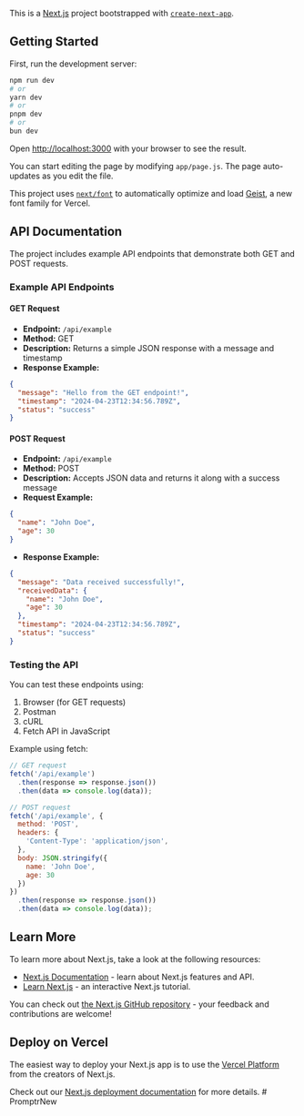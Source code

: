This is a [Next.js](https://nextjs.org) project bootstrapped with [`create-next-app`](https://nextjs.org/docs/app/api-reference/cli/create-next-app).

## Getting Started

First, run the development server:

```bash
npm run dev
# or
yarn dev
# or
pnpm dev
# or
bun dev
```

Open [http://localhost:3000](http://localhost:3000) with your browser to see the result.

You can start editing the page by modifying `app/page.js`. The page auto-updates as you edit the file.

This project uses [`next/font`](https://nextjs.org/docs/app/building-your-application/optimizing/fonts) to automatically optimize and load [Geist](https://vercel.com/font), a new font family for Vercel.

## API Documentation

The project includes example API endpoints that demonstrate both GET and POST requests.

### Example API Endpoints

#### GET Request
- **Endpoint:** `/api/example`
- **Method:** GET
- **Description:** Returns a simple JSON response with a message and timestamp
- **Response Example:**
```json
{
  "message": "Hello from the GET endpoint!",
  "timestamp": "2024-04-23T12:34:56.789Z",
  "status": "success"
}
```

#### POST Request
- **Endpoint:** `/api/example`
- **Method:** POST
- **Description:** Accepts JSON data and returns it along with a success message
- **Request Example:**
```json
{
  "name": "John Doe",
  "age": 30
}
```
- **Response Example:**
```json
{
  "message": "Data received successfully!",
  "receivedData": {
    "name": "John Doe",
    "age": 30
  },
  "timestamp": "2024-04-23T12:34:56.789Z",
  "status": "success"
}
```

### Testing the API

You can test these endpoints using:
1. Browser (for GET requests)
2. Postman
3. cURL
4. Fetch API in JavaScript

Example using fetch:
```javascript
// GET request
fetch('/api/example')
  .then(response => response.json())
  .then(data => console.log(data));

// POST request
fetch('/api/example', {
  method: 'POST',
  headers: {
    'Content-Type': 'application/json',
  },
  body: JSON.stringify({
    name: 'John Doe',
    age: 30
  })
})
  .then(response => response.json())
  .then(data => console.log(data));
```

## Learn More

To learn more about Next.js, take a look at the following resources:

- [Next.js Documentation](https://nextjs.org/docs) - learn about Next.js features and API.
- [Learn Next.js](https://nextjs.org/learn) - an interactive Next.js tutorial.

You can check out [the Next.js GitHub repository](https://github.com/vercel/next.js) - your feedback and contributions are welcome!

## Deploy on Vercel

The easiest way to deploy your Next.js app is to use the [Vercel Platform](https://vercel.com/new?utm_medium=default-template&filter=next.js&utm_source=create-next-app&utm_campaign=create-next-app-readme) from the creators of Next.js.

Check out our [Next.js deployment documentation](https://nextjs.org/docs/app/building-your-application/deploying) for more details.
#   P r o m p t r N e w  
 